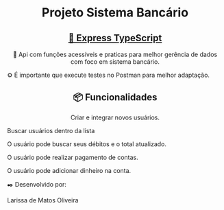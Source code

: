 <h1 align="center">Projeto Sistema Bancário</h1>


<h2 align="center">
    <a href="https://expressjs.com/pt-br/">🔗 Express TypeScript</a>
</h2>

<p align="center">🚀 Api com funções acessíveis e praticas para melhor gerência de dados com foco em sistema bancário. </p>

<p>
⚙️ É importante que execute testes no Postman para melhor adaptação.
</p>

<h2 align="center">📦 Funcionalidades</h2>

<p align="center">Criar e integrar novos usuários.

Buscar usuários dentro da lista

O usuário pode buscar seus débitos e o total atualizado.

O usuário pode realizar pagamento de contas.

O usuário pode adicionar dinheiro na conta.
</p>


✒️ Desenvolvido por:

Larissa de Matos Oliveira